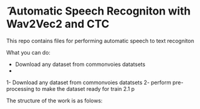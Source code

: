 # َ Automatic Speech Recogniton with Wav2Vec2 and CTC  

This repo contains files for performing automatic speech to text recogniton

What you can do: 
<ul>
  <li>Download any dataset from commonvoies datatsets<li>
  </ul>


1- Download any dataset from commonvoies datatsets
  2- perform pre-processing to make the dataset ready for train
      2.1 p



The structure of the work is as folows:
